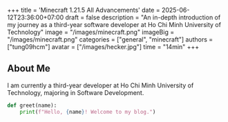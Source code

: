 +++
title = 'Minecraft 1.21.5 All Advancements'
date = 2025-06-12T23:36:00+07:00
draft = false
description = "An in-depth introduction of my journey as a third-year software developer at Ho Chi Minh University of Technology"
image = "/images/minecraft.png"
imageBig = "/images/minecraft.png"
categories = ["general", "minecraft"]
authors = ["tung09hcm"]
avatar = ["/images/hecker.jpg"]
time = "14min"
+++

## About Me

I am currently a third-year developer at Ho Chi Minh University of Technology, majoring in Software Development.

```python
def greet(name):
    print(f"Hello, {name}! Welcome to my blog.")
```
